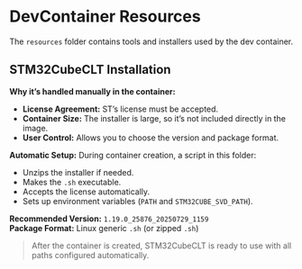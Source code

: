 # DevContainer Resources

The `resources` folder contains tools and installers used by the dev container.  

## STM32CubeCLT Installation

**Why it’s handled manually in the container:**

- **License Agreement:** ST’s license must be accepted.  
- **Container Size:** The installer is large, so it’s not included directly in the image.  
- **User Control:** Allows you to choose the version and package format.  

**Automatic Setup:** During container creation, a script in this folder:  

- Unzips the installer if needed.  
- Makes the `.sh` executable.  
- Accepts the license automatically.  
- Sets up environment variables (`PATH` and `STM32CUBE_SVD_PATH`).  

**Recommended Version:** `1.19.0_25876_20250729_1159`  
**Package Format:** Linux generic `.sh` (or zipped `.sh`)  

> After the container is created, STM32CubeCLT is ready to use with all paths configured automatically.